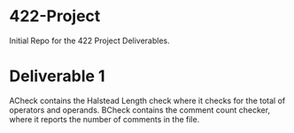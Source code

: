# 422-Project
Initial Repo for the 422 Project Deliverables.


# Deliverable 1
ACheck contains the Halstead Length check where it checks for the total of operators and operands.
BCheck contains the comment count checker, where it reports the number of comments in the file.
